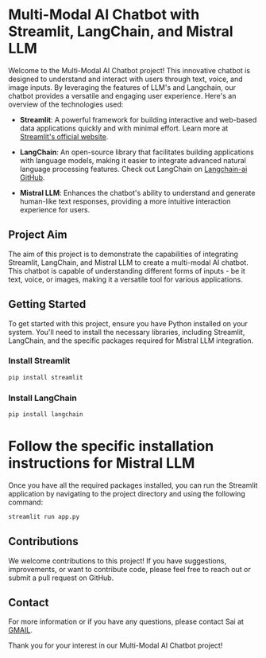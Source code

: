 # Multi-Modal AI Chatbot with Streamlit, LangChain, and Mistral LLM

Welcome to the Multi-Modal AI Chatbot project! This innovative chatbot is designed to understand and interact with users through text, voice, and image inputs. By leveraging the features of LLM's and Langchain, our chatbot provides a versatile and engaging user experience. Here's an overview of the technologies used:

- **Streamlit**: A powerful framework for building interactive and web-based data applications quickly and with minimal effort. Learn more at [Streamlit's official website](https://www.streamlit.io/).

- **LangChain**: An open-source library that facilitates building applications with language models, making it easier to integrate advanced natural language processing features. Check out LangChain on [Langchain-ai GitHub](https://github.com/langchain-ai/langchain).

- **Mistral LLM**: Enhances the chatbot's ability to understand and generate human-like text responses, providing a more intuitive interaction experience for users.

## Project Aim

The aim of this project is to demonstrate the capabilities of integrating Streamlit, LangChain, and Mistral LLM to create a multi-modal AI chatbot. This chatbot is capable of understanding different forms of inputs - be it text, voice, or images, making it a versatile tool for various applications.

## Getting Started

To get started with this project, ensure you have Python installed on your system. You'll need to install the necessary libraries, including Streamlit, LangChain, and the specific packages required for Mistral LLM integration.

### Install Streamlit
```bash
pip install streamlit
```

### Install LangChain
```bash
pip install langchain
```

# Follow the specific installation instructions for Mistral LLM

Once you have all the required packages installed, you can run the Streamlit application by navigating to the project directory and using the following command:

```bash
streamlit run app.py
```

## Contributions

We welcome contributions to this project! If you have suggestions, improvements, or want to contribute code, please feel free to reach out or submit a pull request on GitHub.

## Contact

For more information or if you have any questions, please contact Sai at [GMAIL](psaideepak1@gmail.com).

Thank you for your interest in our Multi-Modal AI Chatbot project!